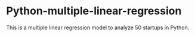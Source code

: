 # Python-multiple-linear-regression
This is a multiple linear regression model to analyze 50 startups in Python.
